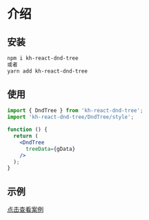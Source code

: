 # 介绍

## 安装

```bash
npm i kh-react-dnd-tree
或者
yarn add kh-react-dnd-tree
```

## 使用

```jsx | pure
import { DndTree } from 'kh-react-dnd-tree';
import 'kh-react-dnd-tree/DndTree/style';

function () {
  return (
    <DndTree
      treeData={gData}
    />
  );
}
```

<API src="../src/DndTree/index.tsx"></API>

## 示例

[点击查看案例](/demo)
